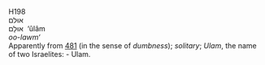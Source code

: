 <body>
  <p>H198<br>  אוּלם  <br> אוּלָם  ‎  ‘ûlâm  <br><i>oo-lawm‘ </i><br>Apparently from <a href="h0481.htm">481</a> (in the sense of <i>dumbness</i>); <i>solitary</i>; <i>Ulam</i>, the name of two Israelites: - Ulam.<br></p>
 </body>